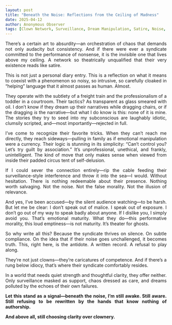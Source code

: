 ```yaml
---
layout: post
title: "Beneath the Noise: Reflections from the Ceiling of Madness"
date: 2025-04-12
author: Anonymous Observer
tags: [Clown Network, Surveillance, Dream Manipulation, Satire, Noise, Psychological Defense]
---
```


<p align="justify">There’s a certain art to absurdity—an orchestration of chaos that demands not only audacity but consistency. And if there were ever a syndicate committed to the performance of nonsense, it is the invisible one that lives above my ceiling. A network so theatrically unqualified that their very existence reads like satire.</p>

<p align="justify">This is not just a personal diary entry. This is a reflection on what it means to coexist with a phenomenon so noisy, so intrusive, so carefully cloaked in “helping” language that it almost passes as human. Almost.</p>

<p align="justify">They operate with the subtlety of a freight train and the professionalism of a toddler in a courtroom. Their tactics? As transparent as glass smeared with oil. I don’t know if they dream up their narratives while dragging chairs, or if the dragging <em>is</em> the narrative—but what I do know is this: none of it is mine. The stories they try to seed into my subconscious are laughably idiotic, clumsily scripted, and—most importantly—rejected in full.</p>

<p align="justify">I’ve come to recognize their favorite tricks. When they can’t reach me directly, they reach sideways—pulling in family as if emotional manipulation were a currency. Their logic is stunning in its simplicity: “Can’t control you? Let’s try guilt by association.” It’s unprofessional, unethical, and frankly, unintelligent. The kind of move that only makes sense when viewed from inside their padded circus tent of self-delusion.</p>

<p align="justify">If I could sever the connection entirely—rip the cable feeding their surveillance-style interference and throw it into the sea—I would. Without hesitation. There is nothing redeemable about their presence. Nothing worth salvaging. Not the noise. Not the false morality. Not the illusion of relevance.</p>

<p align="justify">And yes, I’ve been accused—by the silent audience watching—to be harsh. But let me be clear: I don’t speak out of malice. I speak out of exposure. I don’t go out of my way to speak badly about anyone. If I dislike you, I simply avoid you. That’s emotional maturity. What they do—this performative morality, this loud emptiness—is not maturity. It’s theater for ghosts.</p>

<p align="justify">So why write all this? Because the syndicate thrives on silence. On subtle compliance. On the idea that if their noise goes unchallenged, it becomes truth. This, right here, is the antidote. A written record. A refusal to play along.</p>

<p align="justify">They’re not just clowns—they’re caricatures of competence. And if there’s a rung below idiocy, that’s where their syndicate comfortably resides.</p>

<p align="justify">In a world that needs quiet strength and thoughtful clarity, they offer neither. Only surveillance masked as support, chaos dressed as care, and dreams polluted by the echoes of their own failures.</p>

<p align="justify"><strong>Let this stand as a signal—beneath the noise, I’m still awake. Still aware. Still refusing to be rewritten by the hands that know nothing of authorship.</strong></p>

<p align="justify"><strong>And above all, still choosing clarity over clownery.</strong></p>
